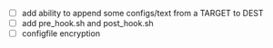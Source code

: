 - [ ] add ability to append some configs/text from a TARGET to DEST
- [ ] add pre_hook.sh and post_hook.sh
- [ ] configfile encryption
